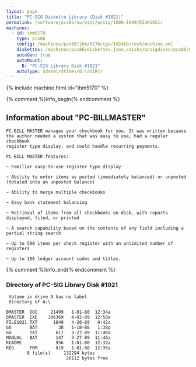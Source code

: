 ```yaml
---
layout: page
title: "PC-SIG Diskette Library (Disk #1021)"
permalink: /software/pcx86/sw/misc/pcsig/1000-1999/DISK1021/
machines:
  - id: ibm5170
    type: pcx86
    config: /machines/pcx86/ibm/5170/cga/1024kb/rev3/machine.xml
    diskettes: /machines/pcx86/diskettes.json,/disks/pcsigdisks/pcx86/diskettes.json
    autoGen: true
    autoMount:
      B: "PC-SIG Library Disk #1021"
    autoType: $date\r$time\rB:\rDIR\r
---
```


{% include machine.html id="ibm5170" %}

{% comment %}info_begin{% endcomment %}

## Information about "PC-BILLMASTER"

    PC-BILL MASTER manages your checkbook for you. It was written because
    the author needed a system that was easy to use, had a regular checkbook
    register type display, and could handle recurring payments.
    
    PC-BILL MASTER features:
    
    ~ Familiar easy-to-use register type display
    
    ~ Ability to enter items as posted (immediately balanced) or unposted
    (totaled into an unposted balance)
    
    ~ Ability to merge multiple checkbooks
    
    ~ Easy bank statement balancing
    
    ~ Retrieval of items from all checkbooks on disk, with reports
    displayed, filed, or printed
    
    ~ A search capability based on the contents of any field including a
    partial string search
    
    ~ Up to 500 items per check register with an unlimited number of
    registers
    
    ~ Up to 100 ledger account codes and titles.
{% comment %}info_end{% endcomment %}


### Directory of PC-SIG Library Disk #1021

     Volume in drive A has no label
     Directory of A:\

    BMASTER  DOC     21499   1-01-80  12:34a
    BMASTER  EXE    106369   4-02-89  12:58a
    FILE1021 TXT      1849   4-26-89   9:42a
    GO       BAT        38   1-18-88   1:38p
    GO       TXT       617   3-27-89  11:46a
    MANUAL   BAT       147   3-27-89  11:46a
    README             956   1-01-80  12:32a
    REG      FRM       819   1-01-80  12:35a
            8 file(s)     132294 bytes
                           26112 bytes free
